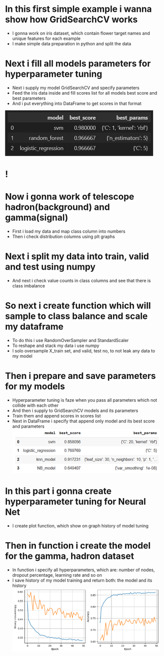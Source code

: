 # In this first simple example i wanna show how GridSearchCV works 
* I gonna work on iris dataset, which contain flower target names and unique features for each example
* I make simple data preparation in python and split the data

# Next i fill all models parameters for hyperparameter tuning
* Next i supply my model GridSearchCV and specify parameters
* Feed the iris data inside and fill scores list for all models best score and best parameters
* And i put everything into DataFrame to get scores in that format

![](https://github.com/JakubTabor/Grid_Search/blob/main/Images/Parameters.png)
#
#
#
# ! []()
# Now i gonna work of telescope hadron(background) and gamma(signal)
* First i load my data and map class column into numbers
* Then i check distribution columns using plt graphs

# Next i split my data into train, valid and test using numpy
* And next i check value counts in class columns and see that there is class imbalance

# So next i create function which will sample to class balance and scale my dataframe
* To do this i use RandomOverSampler and StandardScaler
* To reshape and stack my data i use numpy
* I solo oversample X_train set, and valid, test no, to not leak any data to my model

# Then i prepare and save parameters for my models
* Hyperparameter tuning is faze when you pass all parameters which not collide with each other
* And then i supply to GridSearchCV models and its parameters
* Train them and append scores in scores list
* Next in DataFrame i specify that append only model and its best score and parameters
![](https://github.com/JakubTabor/Grid_Search/blob/main/Images/Parameters_adv.png)

# In this part i gonna create hyperparameter tuning for Neural Net
* I create plot function, which show on graph history of model tuning

# Then in function i create the model for the gamma, hadron dataset 
* In function i specify all hyperparameters, which are: number of nodes, dropout percentage, learning rate and so on
* I save history of my model training and return both: the model and its history
![](https://github.com/JakubTabor/Grid_Search/blob/main/Images/Grid_Search_png.png)
